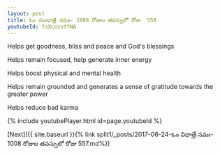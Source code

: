 ```yaml
---
layout: post
title: ఓం మంధాత్రే నమః- 1008 రోజుల తపస్సులో రోజు  558
youtubeId: fsXLozvtYNA
---
```

 
 
Helps get goodness, bliss and peace and God's blessings
 
Helps remain focused, help generate inner energy 
 
Helps boost physical and mental health 
 
Helps remain grounded and generates a sense of gratitude towards the greater power 
 
Helps reduce bad karma
 
 
 
 


{% include youtubePlayer.html id=page.youtubeId %}
 
[Next]({{ site.baseurl }}{% link  split1/_posts/2017-06-24-ఓం విధాత్రే నమః- 1008 రోజుల తపస్సులో రోజు  557.md%})
 
